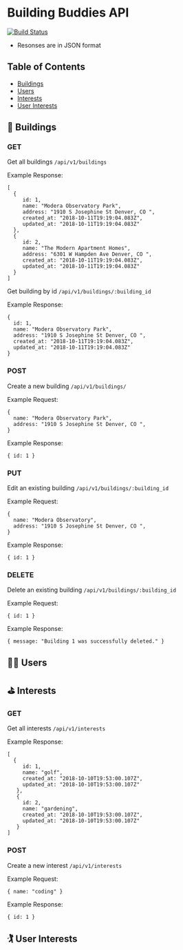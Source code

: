 # Building Buddies API

[![Build Status](https://travis-ci.org/laurakwhit/travis-test.svg?branch=master)](https://travis-ci.org/laurakwhit/travis-test)

* Resonses are in JSON format

## Table of Contents

* [Buildings](#-buildings)
* [Users](#-users)
* [Interests](#-interests)
* [User Interests](#%EF%B8%8F-user-interests)

## 🏢 Buildings

### GET

Get all buildings ```/api/v1/buildings```

Example Response:

```
[
  {
     id: 1,
     name: "Modera Observatory Park",
     address: "1910 S Josephine St Denver, CO ",
     created_at: "2018-10-11T19:19:04.083Z",
     updated_at: "2018-10-11T19:19:04.083Z"
  },
  {
     id: 2,
     name: "The Modern Apartment Homes",
     address: "6301 W Hampden Ave Denver, CO ",
     created_at: "2018-10-11T19:19:04.083Z",
     updated_at: "2018-10-11T19:19:04.083Z"
  }
]
```
Get building by id ```/api/v1/buildings/:building_id```

Example Response:

```
{
  id: 1,
  name: "Modera Observatory Park",
  address: "1910 S Josephine St Denver, CO ",
  created_at: "2018-10-11T19:19:04.083Z",
  updated_at: "2018-10-11T19:19:04.083Z"
}
```

### POST

Create a new building ```/api/v1/buildings/```

Example Request:
```
{
  name: "Modera Observatory Park",
  address: "1910 S Josephine St Denver, CO ",
}
```

Example Response:

```
{ id: 1 }
```

### PUT

Edit an existing building ```/api/v1/buildings/:building_id```

Example Request:
```
{
  name: "Modera Observatory",
  address: "1910 S Josephine St Denver, CO ",
}
```

Example Response:

```
{ id: 1 }
```

### DELETE

Delete an existing building ```/api/v1/buildings/:building_id```

Example Request:
```
{ id: 1 }
```

Example Response:

```
{ message: "Building 1 was successfully deleted." }
```

## 👩‍💻 Users

## ⛳ Interests

### GET

Get all interests ```/api/v1/interests```

Example Response:

```
[
  {
     id: 1,
     name: "golf",
     created_at: "2018-10-10T19:53:00.107Z",
     updated_at: "2018-10-10T19:53:00.107Z"
   },
   {
     id: 2,
     name: "gardening",
     created_at: "2018-10-10T19:53:00.107Z",
     updated_at: "2018-10-10T19:53:00.107Z"
   }
]
```

### POST

Create a new interest ```/api/v1/interests```

Example Request:

```
{ name: "coding" }
```

Example Response:

```
{ id: 1 }
```
## 🏌️ User Interests
